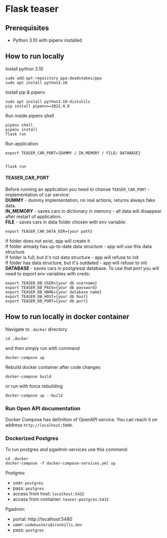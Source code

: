 # Flask teaser

## Prerequisites
* Python 3.10 with pipenv installed

## How to run locally

Install python 3.10
```
sudo add-apt-repository ppa:deadsnakes/ppa
sudo apt install python3.10
```

Install pip & pipenv
```
sudo apt install python3.10-distutils
pip install pipenv==2022.4.8
```

Run inside pipenv shell
```
pipenv shell
pipenv install
flask run
```

Run application
```
export TEASER_CAR_PORT={DUMMY / IN_MEMORY / FILE/ DATABASE}


flask run
```

#### TEASER_CAR_PORT
Before running an application you need to choose `TEASER_CAR_PORT` - implementation of car service:\
**DUMMY** - dummy implementation, no real actions, returns always fake data.\
**IN_MEMORY** - saves cars in dictionary in memory - all data will disappear after restart of application.\
**FILE** - saves cars in data folder chosen with env variable:

`export TEASER_CAR_DATA_DIR={your path}`

If folder does not exist, app will create it\
If folder already has up-to-date data structure - app will use this data structure\
If folder is full, but it's not data structure - app will refuse to init\
If folder has data structure, but it's outdated - app will refuse to init\
**DATABASE** - saves cars in postgresql database. To use that port you will need to export env variables with creds:
```
export TEASER_DB_USER={your db username} 
export TEASER_DB_PASS={your db password} 
export TEASER_DB_NAME={your database name} 
export TEASER_DB_HOST={your db host} 
export TEASER_DB_PORT={your db port}
```


## How to run locally in docker container

Navigate to `.docker` directory
```
cd .docker
```

and then simply run with command
```
docker-compose up
```

Rebuild docker container after code changes
```
docker-compose build
```

or run with force rebuilding
```
docker-compose up --build
```

### Run Open API documentation
Docker Compose has definition of OpenAPI service. You can reach it on address `http://localhost:5080`.  

### Dockerized Postgres

To run postgres and pgadmin services use this command:
```
cd .docker
docker-compose -f docker-compose-services.yml up
```

Postgres:
- user: `postgres`
- pass: `postgres` 
- access from host: `localhost:5432` 
- access from container: `teaser-postgres:5432`

Pgadmin:
- portal: http://localhost:5480
- user: `codebusters@ironhills.dev`
- pass: `postgres`

